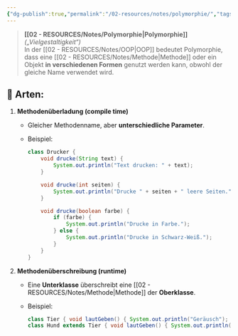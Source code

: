 ```yaml
---
{"dg-publish":true,"permalink":"/02-resources/notes/polymorphie/","tags":["GFN/prüfungsrelevant/AP1/vorbereitung","code/java"],"updated":"2025-03-16T22:38:36.000+01:00"}
---
```


> **[[02 - RESOURCES/Notes/Polymorphie\|Polymorphie]]** _(„Vielgestaltigkeit“)_  
> In der [[02 - RESOURCES/Notes/OOP\|OOP]] bedeutet Polymorphie, dass eine [[02 - RESOURCES/Notes/Methode\|Methode]] oder ein Objekt **in verschiedenen Formen** genutzt werden kann, obwohl der gleiche Name verwendet wird.

## 📌 Arten:

1. **Methodenüberladung (compile time)**
    
    - Gleicher Methodenname, aber **unterschiedliche Parameter**.
    - Beispiel:
        
        ```java
		class Drucker {
		    void drucke(String text) {
		        System.out.println("Text drucken: " + text);
		    }
		
		    void drucke(int seiten) {
		        System.out.println("Drucke " + seiten + " leere Seiten.");
		    }
		
		    void drucke(boolean farbe) {
		        if (farbe) {
		            System.out.println("Drucke in Farbe.");
		        } else {
		            System.out.println("Drucke in Schwarz-Weiß.");
		        }
		    }
		}
        ```
    
2. **Methodenüberschreibung (runtime)**
    
    - Eine **Unterklasse** überschreibt eine [[02 - RESOURCES/Notes/Methode\|Methode]] der **Oberklasse**.
    - Beispiel:
        
        ```java
        class Tier { void lautGeben() { System.out.println("Geräusch"); } }  
        class Hund extends Tier { void lautGeben() { System.out.println("Wuff"); } }
        ```
